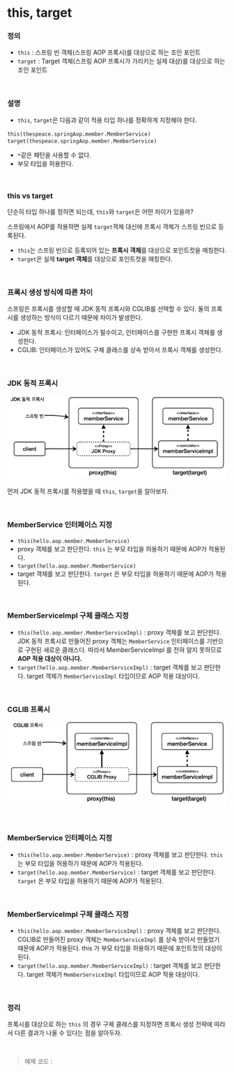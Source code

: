 # this, target

### 정의
* ```this``` : 스프링 빈 객체(스프링 AOP 프록시)를 대상으로 하는 조인 포인트
* ```target``` : Target 객체(스프링 AOP 프록시가 가리키는 실제 대상)를 대상으로 하는 조인 포인트

<br>

### 설명
* ```this```, ```target```은 다음과 같이 적용 타입 하나를 정확하게 지정해야 한다.

```
this(thespeace.springAop.member.MemberService)
target(thespeace.springAop.member.MemberService)
```

* ```*```같은 패턴을 사용할 수 없다.
* 부모 타입을 허용한다.

<br>

### this vs target
단순히 타입 하나를 정하면 되는데, ```this```와 ```target```은 어떤 차이가 있을까?

스프링에서 AOP를 적용하면 실제 ```target```객체 대신에 프록시 객체가 스프링 빈으로 등록된다.
* ```this```는 스프링 빈으로 등록되어 있는 **프록시 객체**를 대상으로 포인트컷을 매칭한다.
* ```target```은 실제 **target 객체**를 대상으로 포인트컷을 매칭한다.

<br>

### 프록시 생성 방식에 따른 차이
스프링은 프록시를 생성할 때 JDK 동적 프록시와 CGLIB를 선택할 수 있다.
둘의 프록시를 생성하는 방식이 다르기 때문에 차이가 발생한다.
* JDK 동적 프록시: 인터페이스가 필수이고, 인터페이스를 구현한 프록시 객체를 생성한다.
* CGLIB: 인터페이스가 있어도 구체 클래스를 상속 받아서 프록시 객체를 생성한다.

<br>

### JDK 동적 프록시

![this and target](02.this%20and%20target1.png)

먼저 JDK 동적 프록시를 적용했을 때 ```this```, ```target```을 알아보자.

<br>

### MemberService 인터페이스 지정
* ```this(hello.aop.member.MemberService)```
* proxy 객체를 보고 판단한다. ```this``` 는 부모 타입을 허용하기 때문에 AOP가 적용된다.
* ```target(hello.aop.member.MemberService)```
* target 객체를 보고 판단한다. ```target``` 은 부모 타입을 허용하기 때문에 AOP가 적용된다.

<br>

### MemberServiceImpl 구체 클래스 지정
* ```this(hello.aop.member.MemberServiceImpl)``` : proxy 객체를 보고 판단한다.
  JDK 동적 프록시로 만들어진 proxy 객체는 ```MemberService``` 인터페이스를 기반으로 구현된 새로운 클래스다.
  따라서 MemberServiceImpl 를 전혀 알지 못하므로 **AOP 적용 대상이 아니다.**
* ```target(hello.aop.member.MemberServiceImpl)``` : target 객체를 보고 판단한다. target 객체가 ```MemberServiceImpl``` 타입이므로 AOP 적용 대상이다.

<br>

### CGLIB 프록시

![this and target](02.this%20and%20target2.png)

<br>

### MemberService 인터페이스 지정
* ```this(hello.aop.member.MemberService)``` : proxy 객체를 보고 판단한다. ```this``` 는 부모 타입을 허용하기 때문에 AOP가 적용된다.
* ```target(hello.aop.member.MemberService)``` : target 객체를 보고 판단한다. ```target``` 은 부모 타입을 허용하기 때문에 AOP가 적용된다.

<br>

### MemberServiceImpl 구체 클래스 지정
* ```this(hello.aop.member.MemberServiceImpl)``` : proxy 객체를 보고 판단한다. CGLIB로 만들어진 proxy 객체는 ```MemberServiceImpl``` 를 상속 받아서 만들었기 때문에 AOP가 적용된다.
  this 가 부모 타입을 허용하기 때문에 포인트컷의 대상이 된다.
* ```target(hello.aop.member.MemberServiceImpl)``` : target 객체를 보고 판단한다. target 객체가 ```MemberServiceImpl``` 타입이므로 AOP 적용 대상이다.

<br>

### 정리
프록시를 대상으로 하는 ```this``` 의 경우 구체 클래스를 지정하면 프록시 생성 전략에 따라서 다른 결과가 나올 수 있다는 점을 알아두자.

<br>

> 예제 코드 : 